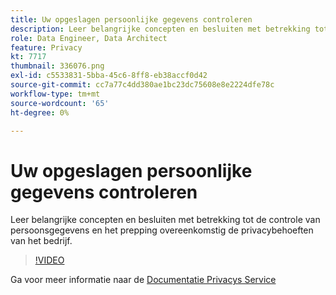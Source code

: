 ```yaml
---
title: Uw opgeslagen persoonlijke gegevens controleren
description: Leer belangrijke concepten en besluiten met betrekking tot de controle van persoonsgegevens en het prepping overeenkomstig de privacybehoeften van het bedrijf.
role: Data Engineer, Data Architect
feature: Privacy
kt: 7717
thumbnail: 336076.png
exl-id: c5533831-5bba-45c6-8ff8-eb38accf0d42
source-git-commit: cc7a77c4dd380ae1bc23dc75608e8e2224dfe78c
workflow-type: tm+mt
source-wordcount: '65'
ht-degree: 0%

---
```


# Uw opgeslagen persoonlijke gegevens controleren

Leer belangrijke concepten en besluiten met betrekking tot de controle van persoonsgegevens en het prepping overeenkomstig de privacybehoeften van het bedrijf.

>[!VIDEO](https://video.tv.adobe.com/v/336076?quality=12&learn=on)

Ga voor meer informatie naar de [Documentatie Privacys Service](https://experienceleague.adobe.com/docs/experience-platform/privacy/home.html)